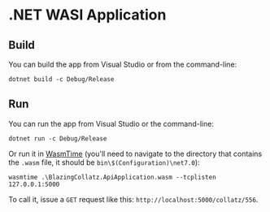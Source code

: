 # .NET WASI Application

## Build

You can build the app from Visual Studio or from the command-line:

```
dotnet build -c Debug/Release
```

## Run

You can run the app from Visual Studio or the command-line:

```
dotnet run -c Debug/Release
```

Or run it in [WasmTime](https://github.com/bytecodealliance/wasmtime) (you'll need to navigate to the directory that contains the `.wasm` file, it should be `bin\$(Configuration)\net7.0`):

```
wasmtime .\BlazingCollatz.ApiApplication.wasm --tcplisten 127.0.0.1:5000 
```

To call it, issue a `GET` request like this: `http://localhost:5000/collatz/556`.
